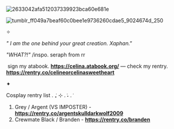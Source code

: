 ![2633042afa512037339923bca60e681e](https://github.com/user-attachments/assets/94f3ecbf-0889-48d3-b4fd-1ef10358299a)

![tumblr_ff049a7beaf60c0bee1e9736260cdae5_9024674d_250](https://github.com/user-attachments/assets/d37431d8-f622-4332-84da-1eda34f553ca)

✧

*" I am the one behind your great creation. Xaphan."*

*"WHAT?!"* /inspo. seraph from rr

‎
sign my atabook. **https://celina.atabook.org/** — check my rentry. **https://rentry.co/celineorcelinasweetheart**

✦

Cosplay rentry list . ݁₊ ⊹ . ݁˖ . ݁
 1. Grey / Argent (VS IMPOSTER) - **https://rentry.co/argentskulldarkwolf2009**
 2. Crewmate Black / Branden - **https://rentry.co/branden**
